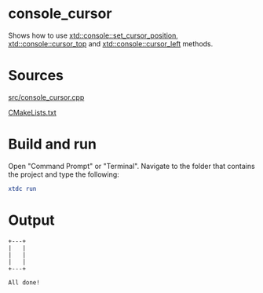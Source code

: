 # console_cursor

Shows how to use [xtd::console::set_cursor_position](../../../../src/xtd.core/include/xtd/basic_console.h), [xtd::console::cursor_top](../../../../src/xtd.core/include/xtd/basic_console.h) and [xtd::console::cursor_left](../../../../src/xtd.core/include/xtd/basic_console.h) methods.

# Sources

[src/console_cursor.cpp](src/console_cursor.cpp)

[CMakeLists.txt](CMakeLists.txt)

# Build and run

Open "Command Prompt" or "Terminal". Navigate to the folder that contains the project and type the following:

```cmake
xtdc run
```

# Output

```
+---+
|   |
|   |
|   |
+---+

All done!
```
